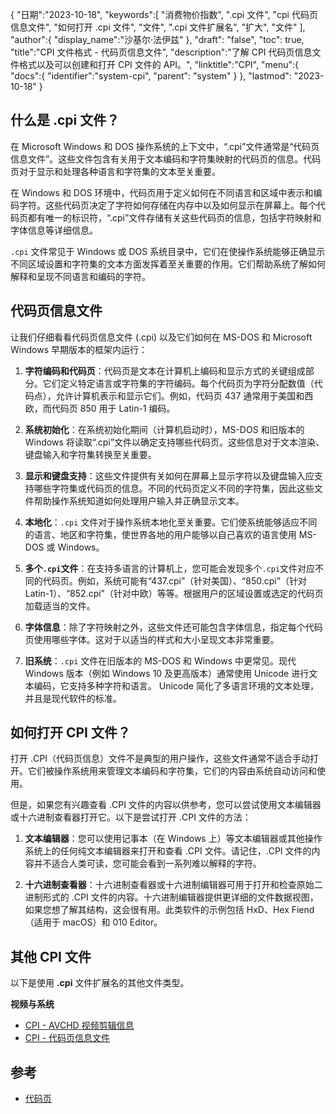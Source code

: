 {
"日期":"2023-10-18",
   "keywords":[
"消费物价指数",
".cpi 文件",
"cpi 代码页信息文件",
"如何打开 .cpi 文件",
"文件",
".cpi 文件扩展名",
"扩大",
"文件"
],
   "author":{
"display_name":"沙基尔·法伊兹"
},
"draft": "false",
"toc": true,
"title":"CPI 文件格式 - 代码页信息文件",
   "description":"了解 CPI 代码页信息文件格式以及可以创建和打开 CPI 文件的 API。",
"linktitle":"CPI",
   "menu":{
      "docs":{
         "identifier":"system-cpi",
"parent": "system"
}
},
"lastmod": "2023-10-18"
}

## 什么是 .cpi 文件？

在 Microsoft Windows 和 DOS 操作系统的上下文中，“.cpi”文件通常是“代码页信息文件”。这些文件包含有关用于文本编码和字符集映射的代码页的信息。代码页对于显示和处理各种语言和字符集的文本至关重要。

在 Windows 和 DOS 环境中，代码页用于定义如何在不同语言和区域中表示和编码字符。这些代码页决定了字符如何存储在内存中以及如何显示在屏幕上。每个代码页都有唯一的标识符，“.cpi”文件存储有关这些代码页的信息，包括字符映射和字体信息等详细信息。

`.cpi` 文件常见于 Windows 或 DOS 系统目录中，它们在使操作系统能够正确显示不同区域设置和字符集的文本方面发挥着至关重要的作用。它们帮助系统了解如何解释和呈现不同语言和编码的字符。

## 代码页信息文件

让我们仔细看看代码页信息文件 (.cpi) 以及它们如何在 MS-DOS 和 Microsoft Windows 早期版本的框架内运行：

1. **字符编码和代码页**：代码页是文本在计算机上编码和显示方式的关键组成部分。它们定义特定语言或字符集的字符编码。每个代码页为字符分配数值（代码点），允许计算机表示和显示它们。例如，代码页 437 通常用于美国和西欧，而代码页 850 用于 Latin-1 编码。
    







2. **系统初始化**：在系统初始化期间（计算机启动时），MS-DOS 和旧版本的 Windows 将读取“.cpi”文件以确定支持哪些代码页。这些信息对于文本渲染、键盘输入和字符集转换至关重要。
    







3. **显示和键盘支持**：这些文件提供有关如何在屏幕上显示字符以及键盘输入应支持哪些字符集或代码页的信息。不同的代码页定义不同的字符集，因此这些文件帮助操作系统知道如何处理用户输入并正确显示文本。
    







4. **本地化**：`.cpi` 文件对于操作系统本地化至关重要。它们使系统能够适应不同的语言、地区和字符集，使世界各地的用户能够以自己喜欢的语言使用 MS-DOS 或 Windows。
    







5. **多个`.cpi`文件**：在支持多语言的计算机上，您可能会发现多个`.cpi`文件对应不同的代码页。例如，系统可能有“437.cpi”（针对美国）、“850.cpi”（针对 Latin-1）、“852.cpi”（针对中欧）等等。根据用户的区域设置或选定的代码页加载适当的文件。
    







6. **字体信息**：除了字符映射之外，这些文件还可能包含字体信息，指定每个代码页使用哪些字体。这对于以适当的样式和大小呈现文本非常重要。
    







7. **旧系统**：`.cpi` 文件在旧版本的 MS-DOS 和 Windows 中更常见。现代 Windows 版本（例如 Windows 10 及更高版本）通常使用 Unicode 进行文本编码，它支持多种字符和语言。 Unicode 简化了多语言环境的文本处理，并且是现代软件的标准。

## 如何打开 CPI 文件？

打开 .CPI（代码页信息）文件不是典型的用户操作，这些文件通常不适合手动打开。它们被操作系统用来管理文本编码和字符集，它们的内容由系统自动访问和使用。

但是，如果您有兴趣查看 .CPI 文件的内容以供参考，您可以尝试使用文本编辑器或十六进制查看器打开它。以下是尝试打开 .CPI 文件的方法：

1. **文本编辑器**：您可以使用记事本（在 Windows 上）等文本编辑器或其他操作系统上的任何纯文本编辑器来打开和查看 .CPI 文件。请记住，.CPI 文件的内容并不适合人类可读，您可能会看到一系列难以解释的字符。
    







2. **十六进制查看器**：十六进制查看器或十六进制编辑器可用于打开和检查原始二进制形式的 .CPI 文件的内容。十六进制编辑器提供更详细的文件数据视图，如果您想了解其结构，这会很有用。此类软件的示例包括 HxD、Hex Fiend（适用于 macOS）和 010 Editor。

## 其他 CPI 文件

以下是使用 **.cpi** 文件扩展名的其他文件类型。

**视频与系统**
- [CPI - AVCHD 视频剪辑信息](/zh/video/cpi/)
- [CPI - 代码页信息文件](/zh/system/cpi/)

## 参考
* [代码页](https://en.wikipedia.org/wiki/Code_page)


